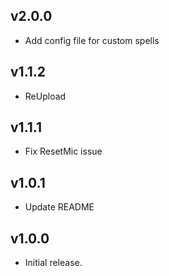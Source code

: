 ## v2.0.0
- Add config file for custom spells
## v1.1.2
- ReUpload
## v1.1.1
- Fix ResetMic issue
## v1.0.1
- Update README
## v1.0.0
- Initial release.